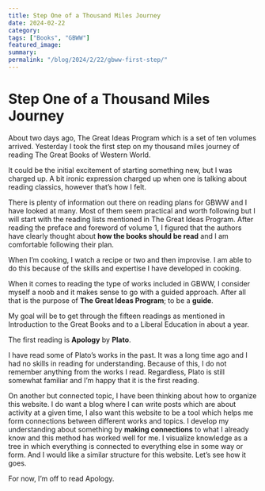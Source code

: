 ```yaml
---
title: Step One of a Thousand Miles Journey
date: 2024-02-22
category:
tags: ["Books", "GBWW"]
featured_image:
summary:
permalink: "/blog/2024/2/22/gbww-first-step/"
---
```

# Step One of a Thousand Miles Journey

About two days ago, The Great Ideas Program which is a set of ten volumes arrived. Yesterday I took the first step on my thousand miles journey of reading The Great Books of Western World.

It could be the initial excitement of starting something new, but I was charged up. A bit ironic expression charged up when one is talking about reading classics, however that’s how I felt.

There is plenty of information out there on reading plans for GBWW and I have looked at many. Most of them seem practical and worth following but I will start with the reading lists mentioned in The Great Ideas Program. After reading the preface and foreword of volume 1, I figured that the authors have clearly thought about **how the books should be read** and I am comfortable following their plan.

When I’m cooking, I watch a recipe or two and then improvise. I am able to do this because of the skills and expertise I have developed in cooking.

When it comes to reading the type of works included in GBWW, I consider myself a noob and it makes sense to go with a guided approach. After all that is the purpose of **The Great Ideas Program**; to be a **guide**.

My goal will be to get through the fifteen readings as mentioned in Introduction to the Great Books and to a Liberal Education in about a year.

The first reading is **Apology** by **Plato**.

I have read some of Plato’s works in the past. It was a long time ago and I had no skills in reading for understanding. Because of this, I do not remember anything from the works I read. Regardless, Plato is still somewhat familiar and I’m happy that it is the first reading.

On another but connected topic, I have been thinking about how to organize this website. I do want a blog where I can write posts which are about activity at a given time, I also want this website to be a tool which helps me form connections between different works and topics. I develop my understanding about something by **making connections** to what I already know and this method has worked well for me. I visualize knowledge as a tree in which everything is connected to everything else in some way or form. And I would like a similar structure for this website. Let’s see how it goes.

For now, I’m off to read Apology.
